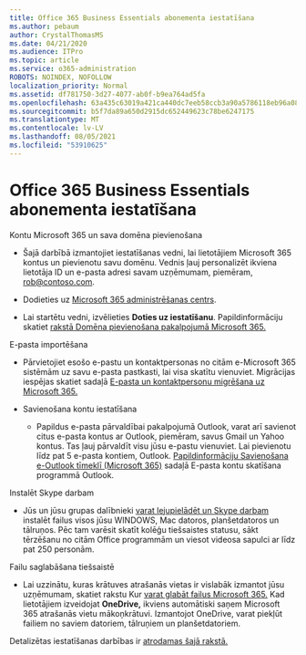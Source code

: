 ```yaml
---
title: Office 365 Business Essentials abonementa iestatīšana
ms.author: pebaum
author: CrystalThomasMS
ms.date: 04/21/2020
ms.audience: ITPro
ms.topic: article
ms.service: o365-administration
ROBOTS: NOINDEX, NOFOLLOW
localization_priority: Normal
ms.assetid: df781750-3d27-4077-ab0f-b9ea764ad5fa
ms.openlocfilehash: 63a435c63019a421ca440dc7eeb58ccb3a90a5786118eb96a081f60a10e7d0b8
ms.sourcegitcommit: b5f7da89a650d2915dc652449623c78be6247175
ms.translationtype: MT
ms.contentlocale: lv-LV
ms.lasthandoff: 08/05/2021
ms.locfileid: "53910625"
---
```

# <a name="setting-up-your-o365-business-essentials-subscription"></a>Office 365 Business Essentials abonementa iestatīšana

Kontu Microsoft 365 un sava domēna pievienošana
  
- Šajā darbībā izmantojiet iestatīšanas vedni, lai lietotājiem Microsoft 365 kontus un pievienotu savu domēnu. Vednis ļauj personalizēt ikviena lietotāja ID un e-pasta adresi savam uzņēmumam, piemēram, [rob@contoso.com](mailto:rob@contoso.com).
    
- Dodieties uz [Microsoft 365 administrēšanas centrs](https://login.partner.microsoftonline.cn/).
    
- Lai startētu vedni, izvēlieties **Doties uz iestatīšanu**. Papildinformāciju skatiet [rakstā Domēna pievienošana pakalpojumā Microsoft 365.](https://docs.microsoft.com/microsoft-365/admin/setup/add-domain)
    
E-pasta importēšana
  
- Pārvietojiet esošo e-pastu un kontaktpersonas no citām e-Microsoft 365 sistēmām uz savu e-pasta pastkasti, lai visa skatītu vienuviet. Migrācijas iespējas skatiet sadaļā [E-pasta un kontaktpersonu migrēšana uz Microsoft 365.](https://docs.microsoft.com/microsoft-365/admin/setup/migrate-email-and-contacts-admin)
    
- Savienošana kontu iestatīšana
    
  - Papildus e-pasta pārvaldībai pakalpojumā Outlook, varat arī savienot citus e-pasta kontus ar Outlook, piemēram, savus Gmail un Yahoo kontus. Tas ļauj pārvaldīt visu jūsu e-pastu vienuviet. Lai pievienotu līdz pat 5 e-pasta kontiem, Outlook. [Papildinformāciju Savienošana e-Outlook tīmeklī (Microsoft 365)](https://support.office.com/Article/Connect-email-accounts-in-Outlook-on-the-web-Office-365-d7012ff0-924f-4f78-8aca-c3912d886c4d) sadaļā E-pasta kontu skatīšana programmā Outlook. 
    
Instalēt Skype darbam
  
- Jūs un jūsu grupas dalībnieki [varat lejupielādēt un Skype darbam](https://support.office.com/Article/download-and-install-Skype-for-Business-8a0d4da8-9d58-44f9-9759-5c8f340cb3fb) instalēt failus visos jūsu WINDOWS, Mac datoros, planšetdatoros un tālruņos. Pēc tam varēsit skatīt kolēģu tiešsaistes statusu, sākt tērzēšanu no citām Office programmām un viesot videosa sapulci ar līdz pat 250 personām. 
    
Failu saglabāšana tiešsaistē
  
- Lai uzzinātu, kuras krātuves atrašanās vietas ir vislabāk izmantot jūsu uzņēmumam, skatiet rakstu Kur [varat glabāt failus Microsoft 365.](https://support.office.com/article/c7c20284-bc94-47f4-9728-d28e9daf0790.aspx) Kad lietotājiem izveidojat **OneDrive,** ikviens automātiski saņem Microsoft 365 atrašanās vietu mākoņkrātuvi. Izmantojot OneDrive, varat piekļūt failiem no saviem datoriem, tālruņiem un planšetdatoriem. 
    
Detalizētas iestatīšanas darbības ir [atrodamas šajā rakstā.](https://docs.microsoft.com/microsoft-365/admin/setup/setup)
  

